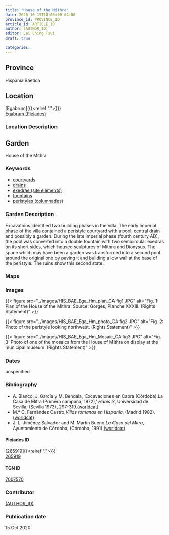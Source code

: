 ```yaml
---
title: "House of the Mithra"
date: 2020-10-15T10:00:00-04:00
province_id: PROVINCE_ID
article_id: ARTICLE_ID
author: (AUTHOR_ID)
editor: Lai Ching Tsui
draft: true

categories:
---
```


## Province
Hispania Baetica

<!--### Province Description-->

<!-- DESCRIPTION -->


## Location

[Egabrum]({{<relref ".">}}) \
[Egabrum (Pleiades)](https://pleiades.stoa.org/places/265919)

### Location Description

<!--## Sublocation-->

<!--
[AREA WITHIN LOCATION, LIKE “PALATINE HILL”](GEOREFERENCE LINK)
A sublocation is any area larger than an individual garden, but located within a location. I would always try to include a link to a controlled vocabulary here if possible. This ID may well be different from the Garden ID, e.g., Pompeii versus a Garden in one of the houses which has its own Pleiades ID.
-->

<!--### Sublocation Description-->

<!-- DESCRIPTION -->

## Garden

House of the Mithra

### Keywords

- [courtyards](http://vocab.getty.edu/page/aat/300004095)
- [drains](http://vocab.getty.edu/page/aat/300052564)
- [exedrae (site elements)](http://vocab.getty.edu/page/aat/300081589)
- [fountains](http://vocab.getty.edu/page/aat/300006179)
- [peristyles (columnades)](http://vocab.getty.edu/page/aat/300004029)
<!-- [Doric order]-->
<!-- [triclinium]-->

### Garden Description

Excavations identified two building phases in the villa. The early Imperial phase of the villa contained a peristyle courtyard with a pool, central drain and possibly a garden. During the late Imperial phase (fourth century AD), the pool was converted into a double fountain with two semicircular exedras on its short sides, which housed sculptures of Mithra and Dionysus. The space which may have been a garden was transformed into a second pool around the original one by paving it and building a low wall at the base of the peristyle. The ruins show this second state.


### Maps

<!--
{{< figure src="IMG_URL" alt="ALT_TEXT" title="CAPTION" >}}
-->

<!--### Plans-->

<!--
{{< figure src="IMG_URL" alt="ALT_TEXT" title="CAPTION" >}}
-->

### Images

{{< figure src="../images/HIS_BAE_Ega_Hm_plan_CA fig1.JPG" alt="Fig. 1: Plan of the House of the Mithra.  Source: Gorges, Planche XXXIII. (Rights Statement)" >}}

{{< figure src="../images/HIS_BAE_Ega_Hm_photo_CA fig2.JPG" alt="Fig. 2: Photo of the peristyle looking northwest. (Rights Statement)" >}}

{{< figure src="../images/HIS_BAE_Ega_Hm_Mosaic_CA fig3.JPG" alt="Fig. 3: Photo of one of the mosaics from the House of Mithra on display at the municipal museum. (Rights Statement)" >}}



### Dates

unspecified

### Bibliography

* A. Blanco, J. García y M. Bendala, ‘Excavaciones en Cabra (Córdoba).La Casa de Mitra (Primera campaña, 1972),’ *Habis 3*, Universidad de Sevilla, (Sevilla 1973), 297-319.[(worldcat)](http://www.worldcat.org/oclc/920418457)
* M.ª C. Fernández Castro,*Villas romanas en Hispania*, (Madrid 1982). [(worldcat)](http://www.worldcat.org/oclc/876519837)
* J. L. Jiménez Salvador and M. Martín Bueno,*La Casa del Mitra*, Ayuntamiento de Córdoba, (Córdoba, 1991).[(worldcat)](http://www.worldcat.org/oclc/490626772)



<!--#### Periodo ID-->

<!-- [PERIODO_ID](https://pleiades.stoa.org/places/PLEIADES_ID) -->

#### Pleiades ID
[265919]{{<relref ".">}}) \
[265919](https://pleiades.stoa.org/places/265919)

#### TGN ID
[7007570](http://vocab.getty.edu/page/tgn/7007570)

### Contributor
[(AUTHOR_ID)](link) <!-- - (ORCID: [xxx](link)) -->

### Publication date
15 Oct 2020